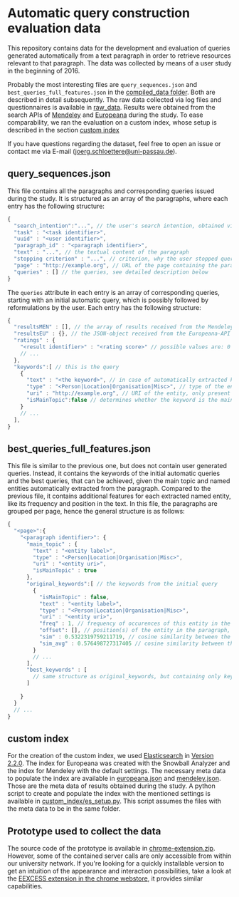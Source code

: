 # Automatic query construction evaluation data

This repository contains data for the development and evaluation of queries generated automatically from a text paragraph in order to retrieve resources relevant to that paragraph. The data was collected by means of a user study in the beginning of 2016. 

Probably the most interesting files are `query_sequences.json` and `best_queries_full_features.json` in the [compiled_data  folder](compiled_data). Both are described in detail subsequently. The raw data collected via log files and questionnaires is available in [raw_data](raw_data). Results were obtained from the search APIs of [Mendeley](http://mendeley.com) and [Europeana](http://europeana.eu) during the study. To ease comparability, we ran the evaluation on a custom index, whose setup is described in the section [custom index](#custom-index)

If you have questions regarding the dataset, feel free to open an issue or contact me via E-mail (joerg.schloettere@uni-passau.de).

## query_sequences.json
This file contains all the paragraphs and corresponding queries issued during the study. It is structured as an array of the paragraphs, where each entry has the following structure:
```javascript
{
  "search_intention":"...", // the user's search intention, obtained via questionnaire
  "task" : "<task identifier>",
  "uuid" : "<user identifier>",
  "paragraph_id" : "<paragraph identifier>",
  "text" : "...", // the textual content of the paragraph
  "stopping criterion" : "...", // criterion, why the user stopped query reformulation, one of "perfect results", "no results" or "timeout"
  "page" : "http://example.org", // URL of the page containing the paragraph
  "queries" : [] // the queries, see detailed description below
}
```
The `queries` attribute in each entry is an array of corresponding queries, starting with an initial automatic query, which is possibly followed by reformulations by the user. Each entry has the following structure:
```javascript
{
  "resultsMEN" : [], // the array of results received from the Mendeley-API in response to the query
  "resultsEU" : {}, // the JSON-object received from the Europeana-API in response to the query
  "ratings" : {
    "<result identifier>" : "<rating score>" // possible values are: 0 (not relevant), 1 (cannot judge), 2 (relevant), 3 (perfect match)
    // ...
  },
  "keywords":[ // this is the query
    {
      "text" : "<the keyword>", // in case of automatically extracted keywords, represented by named entities, this is the label of the entity
      "type" : "<Person|Location|Organisation|Misc>", // type of the entity, only present if keyword is an automatically extracted entity
      "uri" : "http://example.org", // URI of the entity, only present if keyword is an automatically extracted entity
      "isMainTopic":false // determines whether the keyword is the main topic of the corresponding paragraph, either false or true
    }
    // ...
  ], 
}
```


## best_queries_full_features.json
This file is similar to the previous one, but does not contain user generated queries. Instead, it contains the keywords of the initial automatic queries and the best queries, that can be achieved, given the main topic and named entities automatically extracted from the paragraph. Compared to the previous file, it contains additional features for each extracted named entity, like its frequency and position in the text. In this file, the paragraphs are grouped per page, hence the general structure is as follows:
```javascript
{
  "<page>":{
    "<paragraph identifier>": {
      "main_topic" : {
        "text" : "<entity label>",
        "type" : "<Person|Location|Organisation|Misc>",
        "uri" : "<entity uri>",
        "isMainTopic" : true
      },
      "original_keywords":[ // the keywords from the initial query
        {
          "isMainTopic" : false,
          "text" : "<entity label>",
          "type" : "<Person|Location|Organisation|Misc>",
          "uri" : "<entity uri>",
          "freq" : 1, // frequency of occurences of this entity in the paragraph text
          "offset": [], // position(s) of the entity in the paragraph, normalized by paragraph length in terms of characters. The size of the array is equal to the maximum frequency of the keywords in original_keywords. If an entity occurs less often in the paragraph, the remaining entries are set to -1
          "sim" : 0.5322319759211719, // cosine similarity between the Doc2Vec representation of the entity and the Doc2Vec representation of the main topic in the range of 0 to 1
          "sim_avg" : 0.576498727317405 // cosine similarity between the Doc2Vec representation of the entity and the average Doc2Vec representation of the remaining entities in the range of 0 to 1
        }
        // ...
      ],
      "best_keywords" : [
        // same structure as original_keywords, but containing only keywords that form the optimal query
      ]
      
    }
  }
  // ...
}
```

## custom index
For the creation of the custom index, we used [Elasticsearch](https://www.elastic.co/products/elasticsearch) in [Version 2.2.0](https://www.elastic.co/downloads/past-releases/elasticsearch-2-2-0). The index for Europeana was created with the Snowball Analyzer and the index for Mendeley with the default settings. The necessary meta data to populate the index are available in [europeana.json](custom_index/europeana.json) and [mendeley.json](custom_index/mendeley.json). Those are the meta data of results obtained during the study. A python script to create and populate the index with the mentioned settings is available in [custom_index/es_setup.py](custom_index/es_setup.py). This script assumes the files with the meta data to be in the same folder.

## Prototype used to collect the data
The source code of the prototype is available in [chrome-extension.zip](chrome-extension.zip). However, some of the contained server calls are only accessible from within our university network. If you're looking for a quickly installable version to get an intuition of the appearance and interaction possibilities, take a look at the [EEXCESS extension in the chrome webstore](https://chrome.google.com/webstore/detail/eexcess/mnicfonfoiffhekefgjlaihcpnbchdbc), it provides similar capabilities.
